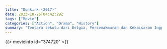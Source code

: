 ```yaml
---
title: "Dunkirk (2017)"
date: 2023-10-26T04:42:29Z
tags: ["Movie"]
categories: ["Action", "Drama", "History"]
summary: "Tentara sekutu dari Belgia, Persemakmuran dan Kekaisaran Inggris, serta Prancis dikepung oleh Angkatan Darat Jerman dan dievakuasi selama pertempuran sengit di Perang Dunia II."
---
```


<mux-player stream-type="on-demand"
src="https://kp3d-my.sharepoint.com/personal/ryoo_kp3d_onmicrosoft_com/_layouts/15/download.aspx?share=EXwKj6cecC5Mkhw-MxyXLUEBHjzRK0EiViwvglkBkjZkkQ" prefer-playback="mse" controls>

</mux-player>


{{< movieinfo id="374720" >}}

<script src="https://cdn.jsdelivr.net/npm/@mux/mux-player"></script>

 <script type="application/ld+json ">
{
"@context": "https://schema.org/",
"@type": "VideoObject",
"name": "Dunkirk",
"contentUrl": "https://stream.mux.com/k021a5HHnEOfxDqRbjnFLqGLr5G84Oaa8iwkBKAo5iz8.m3u8",
"thumbnailUrl": "https://www.themoviedb.org/t/p/original/3GXCm3TDTESevM6GuFYxQ03sray.jpg?width=314&fit_mode=preserve&time=25",
"uploadDate": "2023-10-26T04:42:29Z",
}

</script>